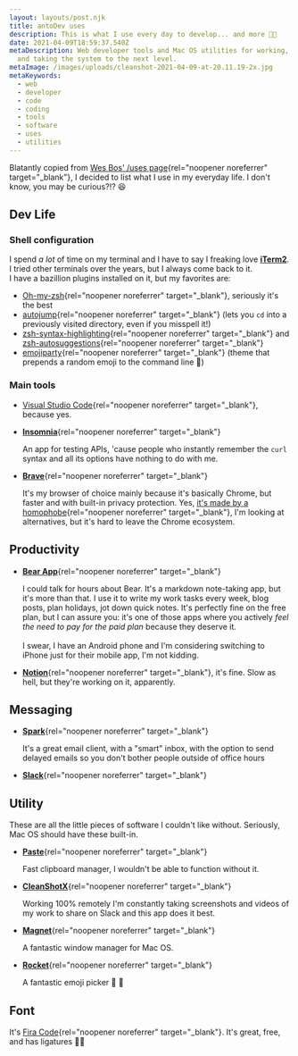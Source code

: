 ```yaml
---
layout: layouts/post.njk
title: antoDev uses
description: This is what I use every day to develop... and more 💪🏻
date: 2021-04-09T18:59:37.540Z
metaDescription: Web developer tools and Mac OS utilities for working, blogging
  and taking the system to the next level.
metaImage: /images/uploads/cleanshot-2021-04-09-at-20.11.19-2x.jpg
metaKeywords:
  - web
  - developer
  - code
  - coding
  - tools
  - software
  - uses
  - utilities
---
```

Blatantly copied from [Wes Bos' /uses page](https://wesbos.com/uses){rel="noopener noreferrer" target="_blank"}, I decided to list what I use in my everyday life. I don't know, you may be curious?!? 😆

## Dev Life

### Shell configuration

I spend *a lot* of time on my terminal and I have to say I freaking love **[iTerm2](https://iterm2.com/)**. I tried other terminals over the years, but I always come back to it.\
I have a bazillion plugins installed on it, but my favorites are:

* [Oh-my-zsh](https://ohmyz.sh/){rel="noopener noreferrer" target="_blank"}, seriously it's the best
* [autojump](https://github.com/wting/autojump){rel="noopener noreferrer" target="_blank"} (lets you `cd` into a previously visited directory, even if you misspell it!)
* [zsh-syntax-highlighting](https://github.com/zsh-users/zsh-syntax-highlighting){rel="noopener noreferrer" target="_blank"} and [zsh-autosuggestions](https://github.com/zsh-users/zsh-autosuggestions){rel="noopener noreferrer" target="_blank"}
* [emojiparty](https://gist.github.com/brennv/3e9a26308948f11d651f){rel="noopener noreferrer" target="_blank"} (theme that prepends a random emoji to the command line 🥳)

### Main tools

* [Visual Studio Code](https://code.visualstudio.com/){rel="noopener noreferrer" target="_blank"}, because yes.
* **[Insomnia](https://insomnia.rest/)**{rel="noopener noreferrer" target="_blank"}

  An app for testing APIs, 'cause people who instantly remember the `curl` syntax and all its options have nothing to do with me.
* **[Brave](https://brave.com/download/)**{rel="noopener noreferrer" target="_blank"}

  It's my browser of choice mainly because it's basically Chrome, but faster and with built-in privacy protection. Yes, [it's made by a homophobe](https://www.reuters.com/article/us-mozilla-ceo-resignation-idUSBREA321Y320140403){rel="noopener noreferrer" target="_blank"}, I'm looking at alternatives, but it's hard to leave the Chrome ecosystem.

## Productivity

* **[Bear App](https://bear.app/)**{rel="noopener noreferrer" target="_blank"}

  I could talk for hours about Bear. It's a markdown note-taking app, but it's more than that. I use it to write my work tasks every week, blog posts, plan holidays, jot down quick notes. It's perfectly fine on the free plan, but I can assure you: it's one of those apps where you actively *feel the need to pay for the paid plan* because they deserve it. \
  \
  I swear, I have an Android phone and I'm considering switching to iPhone just for their mobile app, I'm not kidding.
* **[Notion](https://www.notion.so/)**{rel="noopener noreferrer" target="_blank"}, it's fine. Slow as hell, but they're working on it, apparently.

## Messaging

* **[Spark](https://sparkmailapp.com/it)**{rel="noopener noreferrer" target="_blank"}

  It's a great email client, with a "smart" inbox, with the option to send delayed emails so you don't bother people outside of office hours
* **[Slack](https://slack.com/intl/it-it/)**{rel="noopener noreferrer" target="_blank"}

## Utility

These are all the little pieces of software I couldn't like without. Seriously, Mac OS should have these built-in.

* **[Paste](https://pasteapp.io/)**{rel="noopener noreferrer" target="_blank"}

  Fast clipboard manager, I wouldn't be able to function without it.
* **[CleanShotX](https://cleanshot.com/)**{rel="noopener noreferrer" target="_blank"}

  Working 100% remotely I'm constantly taking screenshots and videos of my work to share on Slack and this app does it best.
* **[Magnet](https://magnet.crowdcafe.com/)**{rel="noopener noreferrer" target="_blank"}

  A fantastic window manager for Mac OS.
* **[Rocket](https://matthewpalmer.net/rocket/)**{rel="noopener noreferrer" target="_blank"}

  A fantastic emoji picker 🚀 💯

## Font

It's [Fira Code](https://github.com/tonsky/FiraCode){rel="noopener noreferrer" target="_blank"}. It's great, free, and has ligatures 💅🏻